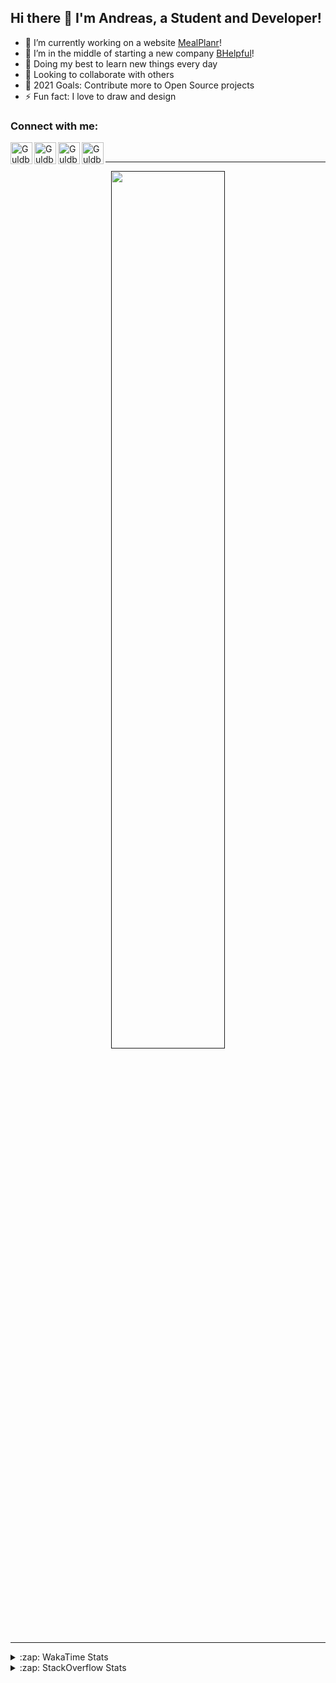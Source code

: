 ## Hi there 👋 I'm Andreas, a Student and Developer!

- 🔭 I’m currently working on a website [MealPlanr][MP]!
- 📑 I’m in the middle of starting a new company [BHelpful][BHelpful]!
- 🌱 Doing my best to learn new things every day
- 👯 Looking to collaborate with others
- 🥅 2021 Goals: Contribute more to Open Source projects
- ⚡ Fun fact: I love to draw and design

### Connect with me:

[<img align="left" alt="Guldberg | YouTube" width="35px" src="https://cdn1.iconfinder.com/data/icons/logotypes/32/youtube-512.png" />][youtube]
[<img align="left" alt="Guldberg | Twitter" width="35px" src="https://cdn1.iconfinder.com/data/icons/logotypes/32/square-twitter-512.png" />][twitter]
[<img align="left" alt="Guldberg | LinkedIn" width="35px" src="https://cdn1.iconfinder.com/data/icons/logotypes/32/square-linkedin-512.png" />][linkedin]
[<img align="left" alt="Guldberg | Instagram" width="35px" src="https://cdn2.iconfinder.com/data/icons/social-icons-33/128/Instagram-512.png" />][instagram]

<br />

---

<p align="center">
  <a href="">
    <img width="60% align="center" src="https://github-readme-stats.vercel.app/api?username=Andreasgdp&show_icons=true&count_private=true" />
  </a>
</p>

---

<details>
  <summary>:zap: WakaTime Stats</summary>

<br />

<!--START_SECTION:waka-->
![Profile Views](http://img.shields.io/badge/Profile%20Views-16-blue)

**I'm an Early 🐤** 

```text
🌞 Morning    188 commits    ████░░░░░░░░░░░░░░░░░░░░░   19.03% 
🌆 Daytime    497 commits    ████████████░░░░░░░░░░░░░   50.3% 
🌃 Evening    285 commits    ███████░░░░░░░░░░░░░░░░░░   28.85% 
🌙 Night      18 commits     ░░░░░░░░░░░░░░░░░░░░░░░░░   1.82%

```
📅 **I'm Most Productive on Sunday** 

```text
Monday       177 commits    ████░░░░░░░░░░░░░░░░░░░░░   17.91% 
Tuesday      111 commits    ██░░░░░░░░░░░░░░░░░░░░░░░   11.23% 
Wednesday    146 commits    ███░░░░░░░░░░░░░░░░░░░░░░   14.78% 
Thursday     98 commits     ██░░░░░░░░░░░░░░░░░░░░░░░   9.92% 
Friday       86 commits     ██░░░░░░░░░░░░░░░░░░░░░░░   8.7% 
Saturday     158 commits    ████░░░░░░░░░░░░░░░░░░░░░   15.99% 
Sunday       212 commits    █████░░░░░░░░░░░░░░░░░░░░   21.46%

```


📊 **This Week I Spent My Time On** 

```text
⌚︎ Time Zone: Europe/Copenhagen

💬 Programming Languages: 
TypeScript               9 hrs 1 min         ███████████░░░░░░░░░░░░░░   47.35% 
HTML                     5 hrs 57 mins       ███████░░░░░░░░░░░░░░░░░░   31.24% 
YAML                     2 hrs 23 mins       ███░░░░░░░░░░░░░░░░░░░░░░   12.6% 
SCSS                     48 mins             █░░░░░░░░░░░░░░░░░░░░░░░░   4.23% 
Markdown                 25 mins             ░░░░░░░░░░░░░░░░░░░░░░░░░   2.24%

🔥 Editors: 
VS Code                  19 hrs 2 mins       █████████████████████████   100.0%

🐱‍💻 Projects: 
web-sources              10 hrs 49 mins      ██████████████░░░░░░░░░░░   56.78% 
web-frontend-app         4 hrs 30 mins       ██████░░░░░░░░░░░░░░░░░░░   23.64% 
Mealplanr                2 hrs 15 mins       ███░░░░░░░░░░░░░░░░░░░░░░   11.9% 
com.urstudent.gripper    1 hr 2 mins         █░░░░░░░░░░░░░░░░░░░░░░░░   5.46% 
Mealplanr-api            14 mins             ░░░░░░░░░░░░░░░░░░░░░░░░░   1.28%

💻 Operating System: 
Mac                      16 hrs 31 mins      █████████████████████░░░░   86.78% 
Windows                  2 hrs 31 mins       ███░░░░░░░░░░░░░░░░░░░░░░   13.22%

```

**I Mostly Code in Python** 

```text
Python                   11 repos            ██████████░░░░░░░░░░░░░░░   42.31% 
C++                      2 repos             ██░░░░░░░░░░░░░░░░░░░░░░░   7.69% 
TypeScript               2 repos             ██░░░░░░░░░░░░░░░░░░░░░░░   7.69% 
HTML                     2 repos             ██░░░░░░░░░░░░░░░░░░░░░░░   7.69% 
Batchfile                2 repos             ██░░░░░░░░░░░░░░░░░░░░░░░   7.69%

```



 Last Updated on 17/08/2021
<!--END_SECTION:waka-->


</details>

<details>
  <summary>:zap: StackOverflow Stats</summary>
  
  <br />
  
  [![Andreas G.D Petersen StackOverflow](https://github-readme-stackoverflow.vercel.app/?userID=11050308)](https://stackoverflow.com/users/11050308/andreas-g-d-petersen)


</details>

<br />


[twitter]: https://twitter.com/Guldberg20
[youtube]: https://www.youtube.com/channel/UCORVtLIFnURPEo_Fo-MGv8A
[instagram]: https://www.instagram.com/andreasgdp/
[linkedin]: https://www.linkedin.com/in/andreasgdp/
[MP]: https://mealplanr.bhelpful.net/
[BHelpful]: https://github.com/BHelpful

